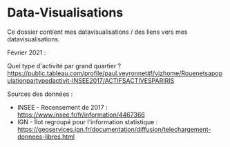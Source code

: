 # Data-Visualisations

Ce dossier contient mes datavisualisations / des liens vers mes datavisualisations. 

Février 2021 : 

Quel type d'activité par grand quartier ?
https://public.tableau.com/profile/paul.veyronnet#!/vizhome/Rouenetsapopulationpartypedactivit-INSEE2017/ACTIFSACTIVESPARIRIS

Sources des données : 
- INSEE - Recensement de 2017 : https://www.insee.fr/fr/information/4467366
- IGN - Îlot regroupé pour l'information statistique : https://geoservices.ign.fr/documentation/diffusion/telechargement-donnees-libres.html
